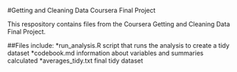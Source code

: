 #Getting and Cleaning Data Coursera Final Project

This respository contains files from the Coursera Getting and Cleaning Data Final Project.

##Files include:
*run_analysis.R script that runs the analysis to create a tidy dataset 
*codebook.md information about variables and summaries calculated
*averages_tidy.txt final tidy dataset

